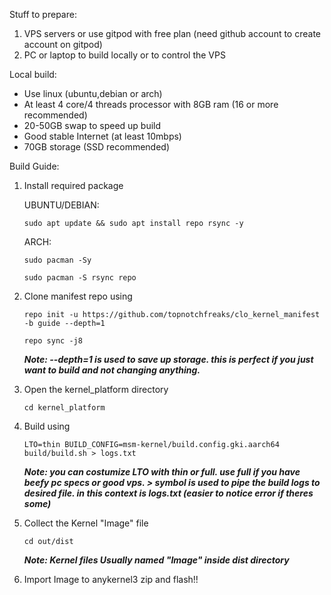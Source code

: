 Stuff to prepare:
1. VPS servers or use gitpod with free plan (need github account to create account on gitpod)
2. PC or laptop to build locally or to control the VPS


Local build:
- Use linux (ubuntu,debian or arch)
- At least 4 core/4 threads processor with 8GB ram (16 or more recommended)
- 20-50GB swap to speed up build
- Good stable Internet (at least 10mbps)
- 70GB storage (SSD recommended)


Build Guide:
1. Install required package

    UBUNTU/DEBIAN:
    ```
    sudo apt update && sudo apt install repo rsync -y
    ```
    ARCH:
    ```
    sudo pacman -Sy
    ```
    ```
    sudo pacman -S rsync repo
    ```

3. Clone manifest repo using
    ```
    repo init -u https://github.com/topnotchfreaks/clo_kernel_manifest -b guide --depth=1 
    ```
    ```
    repo sync -j8
    ```
    ***Note: --depth=1 is used to save up storage. this is perfect if you just want to build and not changing anything.***

4. Open the kernel_platform directory
    ```
    cd kernel_platform
    ```

6. Build using
    ```
    LTO=thin BUILD_CONFIG=msm-kernel/build.config.gki.aarch64 build/build.sh > logs.txt
    ```
    ***Note: you can costumize LTO with thin or full. use full if you have beefy pc specs or good vps. > symbol is used to pipe the build logs to desired file. in this context is logs.txt (easier to notice error if theres some)***

7. Collect the Kernel "Image" file
    ```
    cd out/dist
    ```
    ***Note: Kernel files Usually named "Image" inside dist directory***

8. Import Image to anykernel3 zip and flash!!

